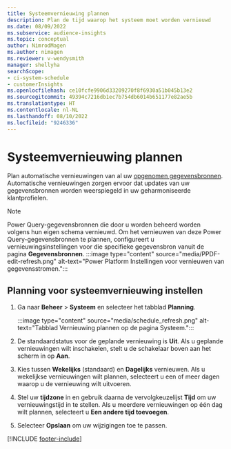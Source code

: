 ```yaml
---
title: Systeemvernieuwing plannen
description: Plan de tijd waarop het systeem moet worden vernieuwd
ms.date: 08/09/2022
ms.subservice: audience-insights
ms.topic: conceptual
author: NimrodMagen
ms.author: nimagen
ms.reviewer: v-wendysmith
manager: shellyha
searchScope:
- ci-system-schedule
- customerInsights
ms.openlocfilehash: ce10fcfe9906d33209270f8f6930a51b045b13e2
ms.sourcegitcommit: 49394c7216db1ec7b754db6014b651177e82ae5b
ms.translationtype: HT
ms.contentlocale: nl-NL
ms.lasthandoff: 08/10/2022
ms.locfileid: "9246336"
---
```

# <a name="schedule-system-refresh"></a>Systeemvernieuwing plannen

Plan automatische vernieuwingen van al uw [opgenomen gegevensbronnen](data-sources.md). Automatische vernieuwingen zorgen ervoor dat updates van uw gegevensbronnen worden weerspiegeld in uw geharmoniseerde klantprofielen.

> [!NOTE]
> Power Query-gegevensbronnen die door u worden beheerd worden volgens hun eigen schema vernieuwd. Om het vernieuwen van deze Power Query-gegevensbronnen te plannen, configureert u vernieuwingsinstellingen voor die specifieke gegevensbron vanuit de pagina **Gegevensbronnen**.
> :::image type="content" source="media/PPDF-edit-refresh.png" alt-text="Power Platform Instellingen voor vernieuwen van gegevensstromen.":::

## <a name="set-system-refresh-schedule"></a>Planning voor systeemvernieuwing instellen

1. Ga naar **Beheer** > **Systeem** en selecteer het tabblad **Planning**.

   :::image type="content" source="media/schedule_refresh.png" alt-text="Tabblad Vernieuwing plannen op de pagina Systeem.":::

1. De standaardstatus voor de geplande vernieuwing is **Uit**. Als u geplande vernieuwingen wilt inschakelen, stelt u de schakelaar boven aan het scherm in op **Aan**.

1. Kies tussen **Wekelijks** (standaard) en **Dagelijks** vernieuwen. Als u wekelijkse vernieuwingen wilt plannen, selecteert u een of meer dagen waarop u de vernieuwing wilt uitvoeren.

1. Stel uw **tijdzone** in en gebruik daarna de vervolgkeuzelijst **Tijd** om uw vernieuwingstijd in te stellen. Als u meerdere vernieuwingen op één dag wilt plannen, selecteert u **Een andere tijd toevoegen**.

1. Selecteer **Opslaan** om uw wijzigingen toe te passen.

[!INCLUDE [footer-include](includes/footer-banner.md)]
